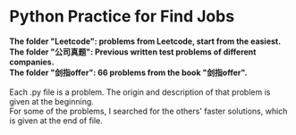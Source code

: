 # Python Practice for Find Jobs<br />
**The folder "Leetcode": problems from Leetcode, start from the easiest. <br />
The folder "公司真题": Previous written test problems of different companies. <br />
The folder "剑指offer": 66 problems from the book "剑指offer". <br />**
<br />
Each .py file is a problem. The origin and description of that problem is given at the beginning. <br />
For some of the problems, I searched for the others' faster solutions, which is given at the end of file.
